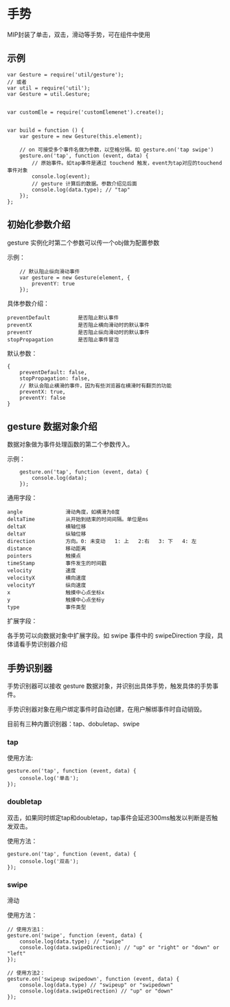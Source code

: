 # 手势

MIP封装了单击，双击，滑动等手势，可在组件中使用

## 示例

```
var Gesture = require('util/gesture');
// 或者
var util = require('util');
var Gesture = util.Gesture;


var customEle = require('customElemenet').create();


var build = function () {
    var gesture = new Gesture(this.element);

    // on 可接受多个事件名做为参数，以空格分隔。如 gesture.on('tap swipe')
    gesture.on('tap', function (event, data) {
        // 原始事件。如tap事件是通过 touchend 触发，event为tap对应的touchend事件对象
        console.log(event);
        // gesture 计算后的数据。参数介绍见后面
        console.log(data.type); // "tap"
    });
};
```

## 初始化参数介绍

gesture 实例化时第二个参数可以传一个obj做为配置参数

示例：
```
    // 默认阻止纵向滑动事件
    var gesture = new Gesture(element, {
        preventY: true
    });
```

具体参数介绍：

    preventDefault         是否阻止默认事件
    preventX               是否阻止横向滑动时的默认事件
    preventY               是否阻止纵向滑动时的默认事件
    stopPropagation        是否阻止事件冒泡

默认参数：

    {
        preventDefault: false,
        stopPropagation: false,
        // 默认会阻止横滑的事件，因为有些浏览器在横滑时有翻页的功能
        preventX: true,
        preventY: false
    }

## gesture 数据对象介绍

数据对象做为事件处理函数的第二个参数传入。

示例：
```
    gesture.on('tap', function (event, data) {
        console.log(data);
    });
```

通用字段：  

    angle              滑动角度，如横滑为0度
    deltaTime          从开始到结束的时间间隔。单位是ms
    deltaX             横轴位移
    deltaY             纵轴位移
    direction          方向。0: 未变动   1: 上   2:右   3: 下   4: 左
    distance           移动距离
    pointers           触摸点
    timeStamp          事件发生的时间戳
    velocity           速度
    velocityX          横向速度
    velocityY          纵向速度
    x                  触摸中心点坐标x
    y                  触摸中心点坐标y
    type               事件类型

扩展字段：   

各手势可以向数据对象中扩展字段。如 swipe 事件中的 swipeDirection 字段，具体请看手势识别器介绍

## 手势识别器

手势识别器可以接收 gesture 数据对象，并识别出具体手势，触发具体的手势事件。

手势识别器对象在用户绑定事件时自动创建，在用户解绑事件时自动销毁。

目前有三种内置识别器：tap、dobuletap、swipe

### tap


使用方法: 

```
gesture.on('tap', function (event, data) {
    console.log('单击');
});
```


### doubletap

双击，如果同时绑定tap和doubletap，tap事件会延迟300ms触发以判断是否触发双击。  

使用方法：
```
gesture.on('tap', function (event, data) {
    console.log('双击');
});
```

### swipe

滑动

使用方法：
```
// 使用方法1：
gesture.on('swipe', function (event, data) {
    console.log(data.type); // "swipe"
    console.log(data.swipeDirection); // "up" or "right" or "down" or "left"
});

// 使用方法2：
gesture.on('swipeup swipedown', function (event, data) {
    console.log(data.type) // "swipeup" or "swipedown"
    console.log(data.swipeDirection) // "up" or "down"
});
```


